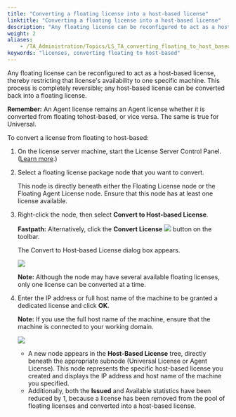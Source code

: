 ```yaml
--- 
title: "Converting a floating license into a host-based license"
linktitle: "Converting a floating license into a host-based license"
description: "Any floating license can be reconfigured to act as a host-based license, thereby restricting that license's availability to one specific machine."
weight: 2
aliases: 
    - /TA_Administration/Topics/LS_TA_converting_floating_to_host_based.html
keywords: "licenses, converting floating to host-based"
---
```


Any floating license can be reconfigured to act as a host-based license, thereby restricting that license's availability to one specific machine. This process is completely reversible; any host-based license can be converted back into a floating license.

**Remember:** An Agent license remains an Agent license whether it is converted from floating tohost-based, or vice versa. The same is true for Universal.

To convert a license from floating to host-based:

1.  On the license server machine, start the License Server Control Panel. \([Learn more](/TA_Administration/Topics/LS_TA_managing_start_stop.html).\)

2.  Select a floating license package node that you want to convert.

    This node is directly beneath either the Floating License node or the Floating Agent License node. Ensure that this node has at least one license available.

3.  Right-click the node, then select **Convert to Host-based License**.

    **Fastpath:** Alternatively, click the **Convert License** ![](/images/TA_Administration/Images/Convert_license_btn.png) button on the toolbar.

    The Convert to Host-based License dialog box appears.

    ![](/images/TA_Administration/Images/licenseserver_17.png)

    **Note:** Although the node may have several available floating licenses, only one license can be converted at a time.

4.  Enter the IP address or full host name of the machine to be granted a dedicated license and click **OK**.

    **Note:** If you use the full host name of the machine, ensure that the machine is connected to your working domain.

    ![](/images/TA_Administration/Images/licenseserver_18.png)

    -   A new node appears in the **Host-Based License** tree, directly beneath the appropriate subnode \(Universal License or Agent License\). This node represents the specific host-based license you created and displays the IP address and host name of the machine you specified.
    -   Additionally, both the **Issued** and Available statistics have been reduced by 1, because a license has been removed from the pool of floating licenses and converted into a host-based license.




